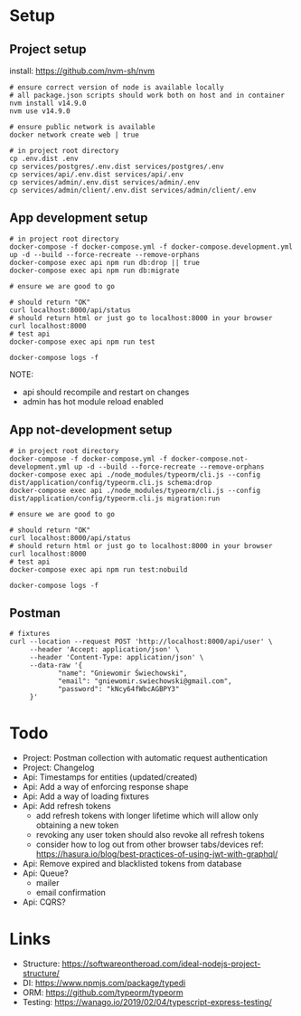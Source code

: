 # Setup

## Project setup

install: https://github.com/nvm-sh/nvm

```shell script
# ensure correct version of node is available locally
# all package.json scripts should work both on host and in container 
nvm install v14.9.0
nvm use v14.9.0

# ensure public network is available
docker network create web | true

# in project root directory
cp .env.dist .env
cp services/postgres/.env.dist services/postgres/.env
cp services/api/.env.dist services/api/.env
cp services/admin/.env.dist services/admin/.env
cp services/admin/client/.env.dist services/admin/client/.env
```

## App development setup

```shell script
# in project root directory
docker-compose -f docker-compose.yml -f docker-compose.development.yml up -d --build --force-recreate --remove-orphans
docker-compose exec api npm run db:drop || true
docker-compose exec api npm run db:migrate

# ensure we are good to go

# should return "OK" 
curl localhost:8000/api/status
# should return html or just go to localhost:8000 in your browser   
curl localhost:8000
# test api
docker-compose exec api npm run test

docker-compose logs -f

```

NOTE:
- api should recompile and restart on changes
- admin has hot module reload enabled 

## App not-development setup
 
```shell script
# in project root directory
docker-compose -f docker-compose.yml -f docker-compose.not-development.yml up -d --build --force-recreate --remove-orphans
docker-compose exec api ./node_modules/typeorm/cli.js --config dist/application/config/typeorm.cli.js schema:drop
docker-compose exec api ./node_modules/typeorm/cli.js --config dist/application/config/typeorm.cli.js migration:run

# ensure we are good to go

# should return "OK" 
curl localhost:8000/api/status
# should return html or just go to localhost:8000 in your browser   
curl localhost:8000
# test api
docker-compose exec api npm run test:nobuild

docker-compose logs -f
```

## Postman

```
# fixtures
curl --location --request POST 'http://localhost:8000/api/user' \
     --header 'Accept: application/json' \
     --header 'Content-Type: application/json' \
     --data-raw '{
            "name": "Gniewomir Świechowski",
            "email": "gniewomir.swiechowski@gmail.com",
            "password": "kNcy64fWbcAGBPY3"
     }'
```

# Todo
* Project: Postman collection with automatic request authentication
* Project: Changelog
* Api: Timestamps for entities (updated/created)
* Api: Add a way of enforcing response shape
* Api: Add a way of loading fixtures
* Api: Add refresh tokens 
    * add refresh tokens with longer lifetime which will allow only obtaining a new token
    * revoking any user token should also revoke all refresh tokens
    * consider how to log out from other browser tabs/devices ref: https://hasura.io/blog/best-practices-of-using-jwt-with-graphql/
* Api: Remove expired and blacklisted tokens from database
* Api: Queue?
    * mailer
    * email confirmation
* Api: CQRS?

# Links
* Structure: https://softwareontheroad.com/ideal-nodejs-project-structure/
* DI: https://www.npmjs.com/package/typedi
* ORM: https://github.com/typeorm/typeorm
* Testing: https://wanago.io/2019/02/04/typescript-express-testing/
